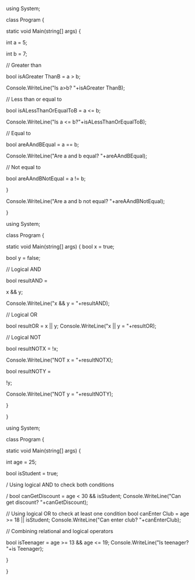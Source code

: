 using System;

class Program {

static void Main(string[] args) {

int a = 5;

int b = 7;

// Greater than

bool isAGreater ThanB = a > b;

Console.WriteLine("Is a>b? "+isAGreater ThanB);

// Less than or equal to

bool isALessThanOrEqualToB = a <= b;

Console.WriteLine("Is a <= b?"+isALessThanOrEqualToB);

// Equal to

bool areAAndBEqual = a == b;

Console.WriteLine("Are a and b equal? "+areAAndBEqual);

// Not equal to

bool areAAndBNotEqual = a != b;

}

Console.WriteLine("Are a and b not equal? "+areAAndBNotEqual);

}




using System;

class Program {

static void Main(string[] args) { bool x = true;

bool y = false;

// Logical AND

bool resultAND =

x && y;

Console.WriteLine("x && y = "+resultAND);

// Logical OR

bool resultOR = x || y; Console.WriteLine("x || y = "+resultOR);

// Logical NOT

bool resultNOTX = !x;

Console.WriteLine("NOT x = "+resultNOTX);

bool resultNOTY =

!y;

Console.WriteLine("NOT у = "+resultNOTY);

}

}




using System;

class Program {

static void Main(string[] args) {

int age = 25;

bool isStudent = true;

/ Using logical AND to check both conditions

/ bool canGetDiscount = age < 30 && isStudent; Console.WriteLine("Can get discount? "+canGetDiscount);

// Using logical OR to check at least one condition bool canEnter Club = age >= 18 || isStudent; Console.WriteLine("Can enter club? "+canEnterClub);

// Combining relational and logical operators

bool isTeenager = age >= 13 && age <= 19; Console.WriteLine("Is teenager? "+is Teenager);

}

}
